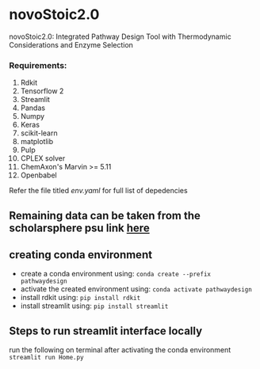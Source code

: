 # novoStoic2.0
novoStoic2.0: Integrated Pathway Design Tool with Thermodynamic Considerations and Enzyme Selection

### Requirements: 

1. Rdkit
2. Tensorflow 2
3. Streamlit
4. Pandas
5. Numpy
6. Keras
7. scikit-learn
8. matplotlib
9. Pulp
10. CPLEX solver
11. ChemAxon's Marvin >= 5.11
12. Openbabel

Refer the file titled _env.yaml_ for full list of depedencies

## Remaining data can be taken from the scholarsphere psu link [here](https://doi.org/10.26207/fxd2-se27)

## creating conda environment
- create a conda environment using: `conda create --prefix pathwaydesign`
- activate the created environment using: `conda activate pathwaydesign`
- install rdkit using: `pip install rdkit` 
- install streamlit using: `pip install streamlit`

## Steps to run streamlit interface locally

run the following on terminal after activating the conda environment `streamlit run Home.py`
